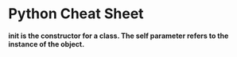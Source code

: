# Python Cheat Sheet

**__init__ is the constructor for a class. The self parameter refers to the instance of the object.**
